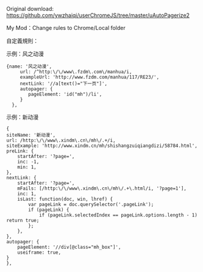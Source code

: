 Original download: https://github.com/ywzhaiqi/userChromeJS/tree/master/uAutoPagerize2

My Mod：Change rules to Chrome/Local folder

自定義規則：

示例：风之动漫

    {name: '风之动漫',
		 url: /^http:\/\/www\.fzdm\.com\/manhua/i,
		 exampleUrl: 'http://www.fzdm.com/manhua/117/RE23/',
		 nextLink: '//a[text()="下一页"]',
		 autopager: {
			pageElement: 'id("mh")/li',
		 }
	  }, 
	  
示例：新动漫

    {
    siteName: '新动漫',
    url: /http:\/\/www\.xindm\.cn\/mh\/.+/i,
    siteExample: 'http://www.xindm.cn/mh/shishangzuiqiangdizi/58784.html',
    preLink: {
        startAfter: '?page=',
        inc: -1,
        min: 1,
    },
    nextLink: {
        startAfter: '?page=',
        mFails: [/http:\/\/www\.xindm\.cn\/mh\/.+\.html/i, '?page=1'],
        inc: 1,
        isLast: function(doc, win, lhref) {
            var pageLink = doc.querySelector('.pageLink');
            if (pageLink) {
                if (pageLink.selectedIndex == pageLink.options.length - 1) return true;
            };
        },
    },
    autopager: {
        pageElement: '//div[@class="mh_box"]',
        useiframe: true,
    }
    },